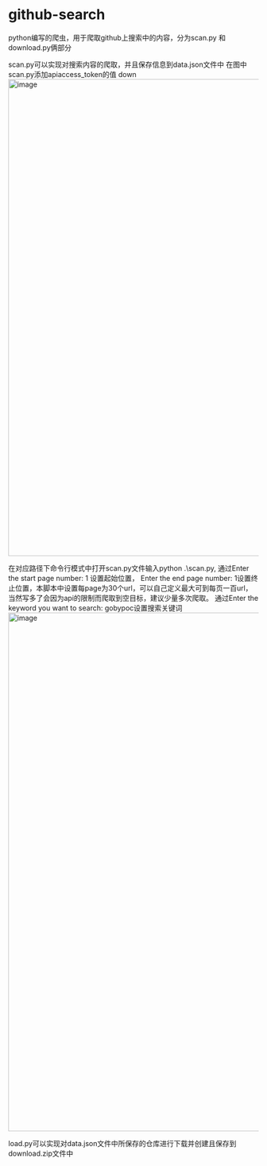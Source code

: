 # github-search
python编写的爬虫，用于爬取github上搜索中的内容，分为scan.py 和download.py俩部分

scan.py可以实现对搜索内容的爬取，并且保存信息到data.json文件中
在图中scan.py添加apiaccess_token的值
down<img width="960" alt="image" src="https://github.com/wrongwe/github-search/assets/134288619/6fe1bf95-c087-449b-aed6-d9f2ae7799cd">

在对应路径下命令行模式中打开scan.py文件输入python .\scan.py,
通过Enter the start page number: 1 设置起始位置，
Enter the end page number: 1设置终止位置，本脚本中设置每page为30个url，可以自己定义最大可到每页一百url，当然写多了会因为api的限制而爬取到空目标，建议少量多次爬取。
通过Enter the keyword you want to search: gobypoc设置搜索关键词
<img width="1044" alt="image" src="https://github.com/wrongwe/github-search/assets/134288619/8684d3e5-3e2d-4b8a-a9c6-86283663f0b3">

load.py可以实现对data.json文件中所保存的仓库进行下载并创建且保存到download.zip文件中
